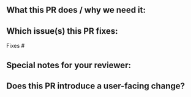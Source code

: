<!--  Thanks for sending a pull request!  Here are some tips for you:

1. If this is your first time, please read our contributor guidelines: https://github.com/terramate-io/terramate/blob/main/CONTRIBUTING.md
2. If the PR is unfinished, mark it as draft: https://docs.github.com/en/pull-requests/collaborating-with-pull-requests/proposing-changes-to-your-work-with-pull-requests/changing-the-stage-of-a-pull-request
3. Please update the PR title using the Conventional Commits convention: https://www.conventionalcommits.org/en/v1.0.0/
    Example: feat: add support for XYZ.
-->

## What this PR does / why we need it:

## Which issue(s) this PR fixes:
<!--
*Automatically closes linked issue when PR is merged.
Usage: `Fixes #<issue number>`, or `Fixes (paste link of issue)`.
_If PR is about `failing-tests or flakes`, please post the related issues/tests in a comment and do not use `Fixes`_*
Keep it empty if not applicable.
-->
Fixes #

## Special notes for your reviewer:

## Does this PR introduce a user-facing change?
<!--
If no, just write "no" in the block below.
If yes, please explain the change and update documentation and the CHANGELOG.md file accordingly.
-->
```

```

